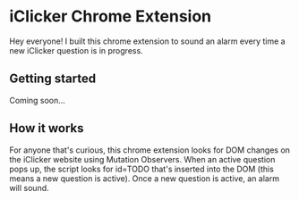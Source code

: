 # iClicker Chrome Extension

Hey everyone! I built this chrome extension to sound an alarm every time a new iClicker question is in progress.

## Getting started

Coming soon...

## How it works

For anyone that's curious, this chrome extension looks for DOM changes on the iClicker website using Mutation Observers. When an active question pops up, the script looks for id=TODO that's inserted into the DOM (this means a new question is active). Once a new question is active, an alarm will sound.
